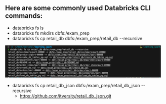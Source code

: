 ## Here are some commonly used Databricks CLI commands:

* databricks fs ls
* databricks fs mkdirs dbfs:/exam_prep
* databricks fs cp retail_db dbfs:/exam_prep/retail_db --recursive

![dbfs copy img](../attachments/dbfs_copy_op.png)

* databricks fs cp retail_db_json dbfs:/exam_prep/retail_db_json --recursive
    * https://github.com/itversity/retail_db_json.git